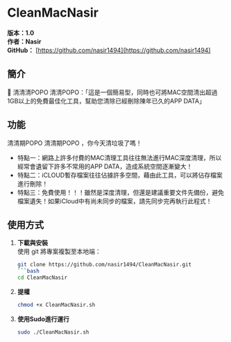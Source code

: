 # CleanMacNasir

**版本：1.0**  
**作者：Nasir**  
**GitHub：** [https://github.com/nasir1494](https://github.com/nasir1494)  
## 簡介
📌 清清清POPO 清清POPO：「這是一個簡易型，同時也可將MAC空間清出超過1GB以上的免費最佳化工具，幫助您清除已經刪除陳年已久的APP DATA」
## 功能
清清期POPO 清清期POPO ，你今天清垃圾了嗎！
- 特點一：網路上許多付費的MAC清理工具往往無法進行MAC深度清理，所以經常會遺留下許多不常用的APP DATA，造成系統空間逐漸變大！
- 特點二：iCLOUD暫存檔案往往佔據許多空間，藉由此工具，可以將佔存檔案進行刪除！
- 特點三：免費使用！！！雖然是深度清理，但還是建議重要文件先備份，避免檔案遺失！如果iCloud中有尚未同步的檔案，請先同步完再執行此程式！

## 使用方式

1. **下載與安裝**  
   使用 git 將專案複製至本地端：
   ```bash
   git clone https://github.com/nasir1494/CleanMacNasir.git
   ```bash
   cd CleanMacNasir
2. **提權**
   ```bash
   chmod +x CleanMacNasir.sh
3. **使用Sudo進行運行**
   ```bash
   sudo ./CleanMacNasir.sh

